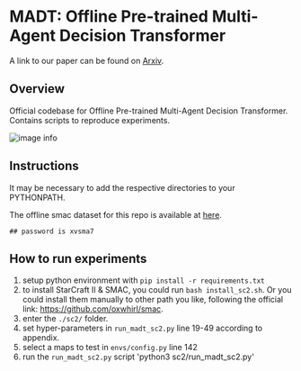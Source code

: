 
# MADT: Offline Pre-trained Multi-Agent Decision Transformer

A link to our paper can be found on [Arxiv](https://arxiv.org/abs/2112.02845).

## Overview

Official codebase for Offline Pre-trained Multi-Agent Decision Transformer.
Contains scripts to reproduce experiments.

![image info](./architecture.png)

## Instructions

It may be necessary to add the respective directories to your PYTHONPATH.

The offline smac dataset for this repo is available at [here](https://reinholdm.cowtransfer.com/s/7c8545dca1e043).
```shell
## password is xvsma7
```

## How to run experiments
1. setup python environment with `pip install -r requirements.txt`
2. to install StarCraft II & SMAC, you could run `bash install_sc2.sh`. Or you could install them manually to other path you like, following the official link: https://github.com/oxwhirl/smac.
2. enter the `./sc2/` folder.
3. set hyper-parameters in `run_madt_sc2.py` line 19-49 according to appendix.
4. select a maps to test in `envs/config.py` line 142
5. run the `run_madt_sc2.py` script
'python3 sc2/run_madt_sc2.py'

